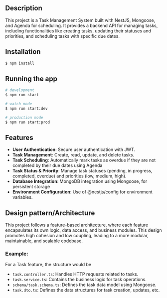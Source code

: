 ## Description
This project is a Task Management System built with NestJS, Mongoose, and Agenda for scheduling. It provides a backend API for managing tasks, including functionalities like creating tasks, updating their statuses and priorities, and scheduling tasks with specific due dates.

## Installation

```bash
$ npm install
```

## Running the app

```bash
# development
$ npm run start

# watch mode
$ npm run start:dev

# production mode
$ npm run start:prod
```

## Features
- **User Authentication**: Secure user authentication with JWT.
- **Task Management**: Create, read, update, and delete tasks.
- **Task Scheduling**: Automatically mark tasks as overdue if they are not completed by their due dates using Agenda
- **Task Status & Priority**: Manage task statuses (pending, in progress, completed, overdue) and priorities (low, medium, high).
- **Database Integration**: MongoDB integration using Mongoose, for persistent storage
- **Environment Configuration**: Use of @nestjs/config for environment variables.

## Design pattern/Architecture
This project follows a feature-based architecture, where each feature encapsulates its own logic, data access, and business modules. This design promotes high cohesion and low coupling, leading to a more modular, maintainable, and scalable codebase.

### Example:
For a Task feature, the structure would be
- `task.controller.ts`: Handles HTTP requests related to tasks.
- `task.service.ts`: Contains the business logic for task operations.
- `schema/task.schema.ts`: Defines the task data model using Mongoose.
- `task.dto.ts`: Defines the data structures for task creation, updates, etc.




